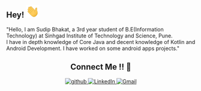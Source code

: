 ## Hey! <img src="https://github.com/ABSphreak/ABSphreak/blob/master/gifs/Hi.gif" width="35px">


"Hello, I am Sudip Bhakat, a 3rd year student of B.E(Information Technology) at Sinhgad Institute of Technology and Science, Pune. <br>
I have in depth knowledge of Core Java and decent knowledge of Kotlin and Android Development. 
I have worked on some android apps projects."


<h2 align="center">Connect Me !! 🤝</h2> 

<p align="center">
<a href="https://github.com/sudipbhakat07" target="_blank">
<img src=https://img.shields.io/badge/github-%2324292e.svg?&style=for-the-badge&logo=github&logoColor=white alt=github style="margin-bottom: 5px;" />
</a>
<a href="www.linkedin.com/in/sudip-bhakat-b62a771a5" target="_blank">
<img alt="LinkedIn" src="https://img.shields.io/badge/linkedin%20-%230077B5.svg?&style=for-the-badge&logo=linkedin&logoColor=white"/>
</a>
<a href="mailto:sudipbhakat01@gmail.com">
<img alt="Gmail" src="https://img.shields.io/badge/Gmail-D14836?style=for-the-badge&logo=gmail&logoColor=white" />
</p> 

